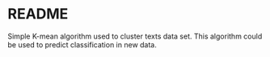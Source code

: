 # README

Simple K-mean algorithm used to cluster texts data set.
This algorithm could be used to predict classification in new data.
